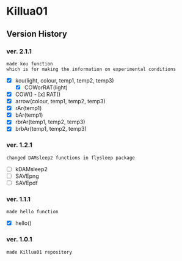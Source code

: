 # Killua01

## Version History

### ver. 2.1.1
```
made kou function
which is for making the information on experimental conditions
```
- [x] kou(light, colour, temp1, temp2, temp3)
  - [x] COWorRAT(light)
- [x] COW()
      - [x] RAT()
- [x] arrow(colour, temp1, temp2, temp3)
- [x] rAr(temp1)
- [x] bAr(temp1)
- [x] rbrAr(temp1, temp2, temp3)
- [x] brbAr(temp1, temp2, temp3)

### ver. 1.2.1
```
changed DAMsleep2 functions in flysleep package
```
- [ ] kDAMsleep2
- [ ] SAVEpng
- [ ] SAVEpdf

### ver. 1.1.1
```
made hello function
```
- [x] hello()

### ver. 1.0.1
```
made Killua01 repository
```
